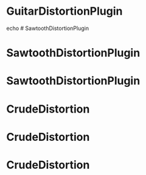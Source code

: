 # GuitarDistortionPlugin
echo # SawtoothDistortionPlugin
# SawtoothDistortionPlugin
# SawtoothDistortionPlugin
# CrudeDistortion
# CrudeDistortion
# CrudeDistortion
